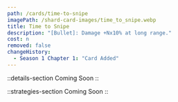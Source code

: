 ```yaml
---
path: /cards/time-to-snipe
imagePath: /shard-card-images/time_to_snipe.webp
title: Time to Snipe
description: "[Bullet]: Damage +Nx10% at long range."
cost: n
removed: false
changeHistory:
  - Season 1 Chapter 1: "Card Added"
---
```


::details-section
Coming Soon
::

::strategies-section
Coming Soon
::
